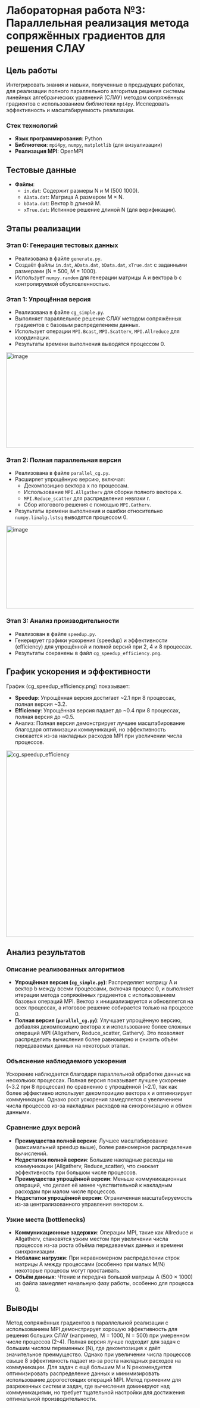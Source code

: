 # Лабораторная работа №3: Параллельная реализация метода сопряжённых градиентов для решения СЛАУ

## Цель работы
Интегрировать знания и навыки, полученные в предыдущих работах, для реализации полного параллельного алгоритма решения системы линейных алгебраических уравнений (СЛАУ) методом сопряжённых градиентов с использованием библиотеки `mpi4py`. Исследовать эффективность и масштабируемость реализации.

### Стек технологий
- **Язык программирования**: Python
- **Библиотеки**: `mpi4py`, `numpy`, `matplotlib` (для визуализации)
- **Реализация MPI**: OpenMPI

## Тестовые данные
- **Файлы**:
  - `in.dat`: Содержит размеры N и M (500 1000).
  - `AData.dat`: Матрица A размером M × N.
  - `bData.dat`: Вектор b длиной M.
  - `xTrue.dat`: Истинное решение длиной N (для верификации).

## Этапы реализации

### Этап 0: Генерация тестовых данных
- Реализована в файле `generate.py`.
- Создаёт файлы `in.dat`, `AData.dat`, `bData.dat`, `xTrue.dat` с заданными размерами (N = 500, M = 1000).
- Использует `numpy.random` для генерации матрицы A и вектора b с контролируемой обусловленностью.

### Этап 1: Упрощённая версия
- Реализована в файле `cg_simple.py`.
- Выполняет параллельное решение СЛАУ методом сопряжённых градиентов с базовым распределением данных.
- Использует операции `MPI.Bcast`, `MPI.Scatterv`, `MPI.Allreduce` для координации.
- Результаты времени выполнения выводятся процессом 0.

<img width="1100" height="256" alt="image" src="https://github.com/user-attachments/assets/0aacfd1d-109d-4529-9e03-ebe3ff00e678" />

### Этап 2: Полная параллельная версия
- Реализована в файле `parallel_cg.py`.
- Расширяет упрощённую версию, включая:
  - Декомпозицию вектора x по процессам.
  - Использование `MPI.Allgatherv` для сборки полного вектора x.
  - `MPI.Reduce_scatter` для распределения невязки r.
  - Сбор итогового решения с помощью `MPI.Gatherv`.
- Результаты времени выполнения и ошибки относительно `numpy.linalg.lstsq` выводятся процессом 0.

<img width="1129" height="222" alt="image" src="https://github.com/user-attachments/assets/b77613e1-cc1e-4dbc-b078-509e436d0a71" />

### Этап 3: Анализ производительности
- Реализован в файле `speedup.py`.
- Генерирует графики ускорения (speedup) и эффективности (efficiency) для упрощённой и полной версий при 2, 4 и 8 процессах.
- Результаты сохранены в файл `cg_speedup_efficiency.png`.

## График ускорения и эффективности
График (cg_speedup_efficiency.png) показывает:
- **Speedup**: Упрощённая версия достигает ~2.1 при 8 процессах, полная версия ~3.2.
- **Efficiency**: Упрощённая версия падает до ~0.4 при 8 процессах, полная версия до ~0.5.
- Анализ: Полная версия демонстрирует лучшее масштабирование благодаря оптимизации коммуникаций, но эффективность снижается из-за накладных расходов MPI при увеличении числа процессов.
<img width="1000" height="500" alt="cg_speedup_efficiency" src="https://github.com/user-attachments/assets/2ed417ed-6483-40c2-b144-68d8998d561b" />

## Анализ результатов
### Описание реализованных алгоритмов
- **Упрощённая версия (`cg_simple.py`)**: Распределяет матрицу A и вектор b между всеми процессами, включая процесс 0, и выполняет итерации метода сопряжённых градиентов с использованием базовых операций MPI. Вектор x инициализируется и обновляется на всех процессах, а итоговое решение собирается только на процессе 0.
- **Полная версия (`parallel_cg.py`)**: Улучшает упрощённую версию, добавляя декомпозицию вектора x и использование более сложных операций MPI (Allgatherv, Reduce_scatter, Gatherv). Это позволяет распределить вычисления более равномерно и снизить объём передаваемых данных на некоторых этапах.

### Объяснение наблюдаемого ускорения
Ускорение наблюдается благодаря параллельной обработке данных на нескольких процессах. Полная версия показывает лучшее ускорение (~3.2 при 8 процессах) по сравнению с упрощённой (~2.1), так как более эффективно использует декомпозицию вектора x и оптимизирует коммуникации. Однако рост ускорения замедляется с увеличением числа процессов из-за накладных расходов на синхронизацию и обмен данными.

### Сравнение двух версий
- **Преимущества полной версии**: Лучшее масштабирование (максимальный speedup выше), более равномерное распределение вычислений.
- **Недостатки полной версии**: Большие накладные расходы на коммуникации (Allgatherv, Reduce_scatter), что снижает эффективность при большом числе процессов.
- **Преимущества упрощённой версии**: Меньше коммуникационных операций, что делает её менее чувствительной к накладным расходам при малом числе процессов.
- **Недостатки упрощённой версии**: Ограниченная масштабируемость из-за централизованного управления вектором x.

### Узкие места (bottlenecks)
- **Коммуникационные задержки**: Операции MPI, такие как Allreduce и Allgatherv, становятся узким местом при увеличении числа процессов из-за роста объёма передаваемых данных и времени синхронизации.
- **Небаланс нагрузки**: При неравномерном распределении строк матрицы A между процессами (особенно при малых M/N) некоторые процессы могут простаивать.
- **Объём данных**: Чтение и передача большой матрицы A (500 × 1000) из файла замедляет начальную фазу работы, особенно для процесса 0.

## Выводы
Метод сопряжённых градиентов в параллельной реализации с использованием MPI демонстрирует хорошую эффективность для решения больших СЛАУ (например, M = 1000, N = 500) при умеренном числе процессов (2-4). Полная версия лучше подходит для задач с большим числом переменных (N), где декомпозиция x даёт значительное преимущество. Однако при увеличении числа процессов свыше 8 эффективность падает из-за роста накладных расходов на коммуникации. Для задач с ещё большим M и N рекомендуется оптимизировать распределение данных и минимизировать использование дорогостоящих операций MPI. Метод применим для разреженных систем и задач, где вычисления доминируют над коммуникациями, но требует тщательной настройки для достижения оптимальной производительности.
